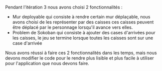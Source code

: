 Pendant l'itération 3 nous avons choisi 2 fonctionnalités :
  - Mur deployable qui consiste à rendre certain mur déplaçable, nous avons choisi de les représenter par des caisses 
    ces caisses peuvent être déplacé par le personnage lorsqu'il avance vers elles.
  - Problem de Sokoban qui consiste à ajouter des cases d'arrivées pour les caisses, le jeu se termine lorsque toutes les 
    caisses sont sur une case d'arrivée

  Nous avons réussi à faire ces 2 fonctionnalités dans les temps, mais nous devons modifier le code pour le rendre plus lisible
et plus facile à utiliser pour l'application que nous devons faire.